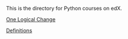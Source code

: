 This is the directory for Python courses on edX.

[One Logical Change](https://github.com/gitjcart/courseWare_edX/blob/master/one_logical_change.md)

[Definitions]()